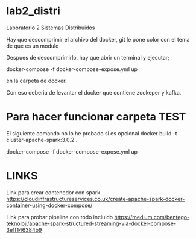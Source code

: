 # lab2_distri
Laboratorio 2 Sistemas Distribuidos

Hay que descomprimir el archivo del docker, git le pone color con el tema de que es un modulo

Despues de descomprimirlo, hay que abrir un terminal y ejecutar;

docker-compose -f docker-compose-expose.yml up

en la carpeta de docker.

Con eso deberia de levantar el docker que contiene zookeper y kafka.


# Para hacer funcionar carpeta TEST
El siguiente comando no lo he probado si es opcional
docker build -t cluster-apache-spark:3.0.2 .

docker-compose -f docker-compose-expose.yml up


# LINKS
Link para crear contenedor con spark
https://cloudinfrastructureservices.co.uk/create-apache-spark-docker-container-using-docker-compose/

Link para probar pipeline con todo incluido
https://medium.com/bentego-teknoloji/apache-spark-structured-streaming-via-docker-compose-3e1f146384b9